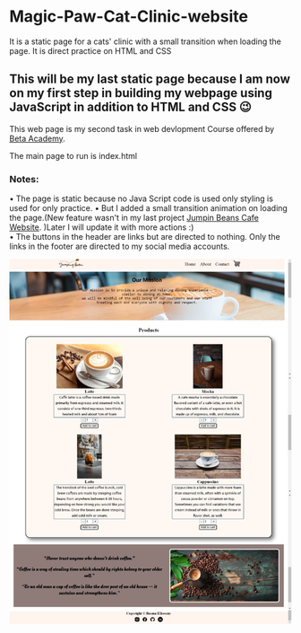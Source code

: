 # Magic-Paw-Cat-Clinic-website
It is a static page for a cats' clinic with a small transition when loading the page. It is direct practice on HTML and CSS


## This will be my last static page because I am now on my first step in building my webpage using JavaScript in addition to HTML and CSS 😉

This web page is my second task in web devlopment Course offered by <a href="https://www.facebook.com/BetaAcademy.B">Beta Academy</a>.

The main page to run is index.html

### Notes:
 • The page is static because no Java Script code is used only styling is used for only practice.
 • But I added a small transition animation on loading the page.(New feature wasn't in my last project <a href="https://github.com/BasmaElhoseny01/Jumpin-Beans-Cafe-Website">Jumpin Beans Cafe Website</a>. )Later I will update it with more actions :) <br>
 • The buttons in the header are links but are directed to nothing. Only the links in the footer are directed to my social media accounts.
 
 
 
<img src="https://raw.githubusercontent.com/BasmaElhoseny01/Jumpin-Beans-Cafe-Website/main/Screenshot.png" alt="Website Screenshot" />
